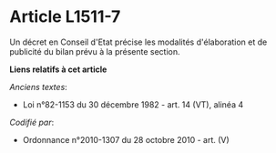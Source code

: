 # Article L1511-7

Un décret en Conseil d'Etat précise les modalités d'élaboration et de publicité du bilan prévu à la présente section.

**Liens relatifs à cet article**

_Anciens textes_:

  - Loi n°82-1153 du 30 décembre 1982 - art. 14 (VT), alinéa 4

_Codifié par_:

  - Ordonnance n°2010-1307 du 28 octobre 2010 - art. (V)

